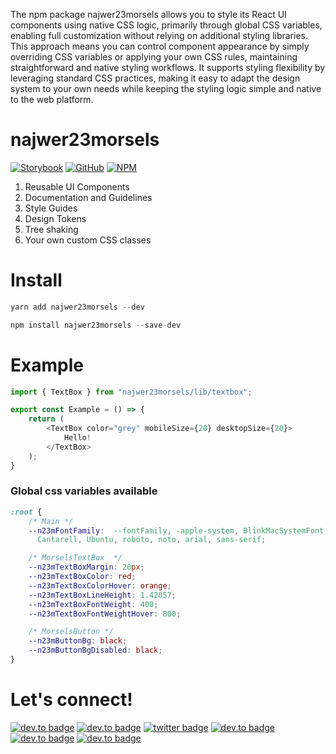 The npm package najwer23morsels allows you to style its React UI components using native CSS logic, primarily through global CSS variables, enabling full customization without relying on additional styling libraries. This approach means you can control component appearance by simply overriding CSS variables or applying your own CSS rules, maintaining straightforward and native styling workflows. It supports styling flexibility by leveraging standard CSS practices, making it easy to adapt the design system to your own needs while keeping the styling logic simple and native to the web platform.

# najwer23morsels

[![Storybook](https://img.shields.io/badge/-Storybook-FF4785?style=for-the-badge&logo=storybook&logoColor=white)](https://najwer23.github.io/najwer23morsels) [![GitHub](https://img.shields.io/badge/github-%23121011.svg?style=for-the-badge&logo=github&logoColor=white)](https://github.com/najwer23/najwer23morsels) [![NPM](https://img.shields.io/badge/NPM-%23CB3837.svg?style=for-the-badge&logo=npm&logoColor=white)](https://www.npmjs.com/search?q=najwer23morsels)

1. Reusable UI Components
2. Documentation and Guidelines
3. Style Guides
4. Design Tokens
5. Tree shaking
6. Your own custom CSS classes

# Install

```js
yarn add najwer23morsels --dev
```

```js
npm install najwer23morsels --save-dev
```

# Example

```typescript
import { TextBox } from "najwer23morsels/lib/textbox";

export const Example = () => {
    return (
        <TextBox color="grey" mobileSize={20} desktopSize={20}>
            Hello!
        </TextBox>
    );
}
```

### Global css variables available

```CSS
:root {
    /* Main */
    --n23mFontFamily:  --fontFamily, -apple-system, BlinkMacSystemFont, avenir next, avenir, segoe ui, helvetica neue, helvetica,
      Cantarell, Ubuntu, roboto, noto, arial, sans-serif;

    /* MorselsTextBox  */
    --n23mTextBoxMargin: 20px;
    --n23mTextBoxColor: red;
    --n23mTextBoxColorHover: orange;
    --n23mTextBoxLineHeight: 1.42857;
    --n23mTextBoxFontWeight: 400;
    --n23mTextBoxFontWeightHover: 800;

    /* MorselsButton */
    --n23mButtonBg: black;
    --n23mButtonBgDisabled: black;
}
```

# Let's connect!

[![dev.to badge](https://img.shields.io/badge/-Portfolio-%239F2B68?style=flat&logo=GoogleChrome&logoColor=white)](https://najwer23.github.io/)
[![dev.to badge](https://img.shields.io/badge/-Résumé-%23017745?style=flat&logo=AdobeAcrobatReader&logoColor=white)](https://najwer23.github.io/resume/)
[![twitter badge](https://img.shields.io/badge/-najwer23-%231FA1F1?style=flat&logo=x&logoColor=white)](https://twitter.com/najwer23)
[![dev.to badge](https://img.shields.io/badge/-najwer23-%230177B5?style=flat&logo=linkedin)](https://www.linkedin.com/in/najwer23)
[![dev.to badge](https://img.shields.io/badge/-najwer23-%23ffffff?style=flat&logo=Leetcode)](https://leetcode.com/najwer23/)
[![dev.to badge](https://img.shields.io/badge/-najwer23-%23cb3837?style=flat&logo=Npm)](https://www.npmjs.com/~najwer23)
